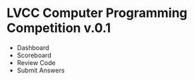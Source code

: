 <h1>LVCC Computer Programming Competition v.0.1</h1>

* Dashboard
* Scoreboard
* Review Code
* Submit Answers